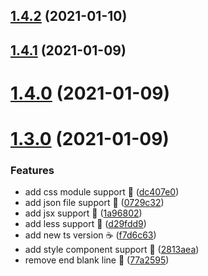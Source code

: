 ## [1.4.2](https://github.com/compare/v1.4.1...v1.4.2) (2021-01-10)



## [1.4.1](https://github.com/compare/v1.4.0...v1.4.1) (2021-01-09)



# [1.4.0](https://github.com/compare/v1.3.0...v1.4.0) (2021-01-09)



# [1.3.0](https://github.com/compare/f7d6c639cfa6da41c6d102957a8e5660a1bad6b5...v1.3.0) (2021-01-09)


### Features

* add css module support 🍰 ([dc407e0](https://github.com/commit/dc407e04973a73561ac504855ed54ddbe0453c8d))
* add json file support 🍰 ([0729c32](https://github.com/commit/0729c32bc5d60c32f1f469e78acb38ad22fae5d7))
* add jsx support 🍭 ([1a96802](https://github.com/commit/1a96802e94406b95681a617fa120e22a314f1edd))
* add less support 🍚 ([d29fdd9](https://github.com/commit/d29fdd9a27cf36d0956a24f0a9bb8ef283fef0c3))
* add new ts version ☕ ([f7d6c63](https://github.com/commit/f7d6c639cfa6da41c6d102957a8e5660a1bad6b5))
* add style component support 🍵 ([2813aea](https://github.com/commit/2813aea67483bf8c04a513e54067687e19e8e0d6))
* remove end blank line 🍵 ([77a2595](https://github.com/commit/77a259598514cff64f75e573ea8cf35c61a0d4d2))



